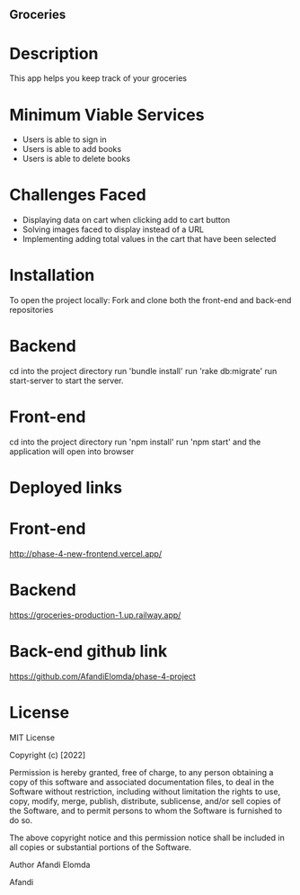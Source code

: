 ## Groceries
# Description
This app helps you keep track of your groceries

# Minimum Viable Services
* Users is able to sign in
* Users is able to add books
* Users is able to delete books

# Challenges Faced
 * Displaying data on cart when clicking add to cart button 
 * Solving images faced to display instead of a URL
 * Implementing adding total values in the cart that have been selected

# Installation
To open the project locally: Fork and clone both the front-end and back-end repositories

# Backend
cd into the project directory run 'bundle install' run 'rake db:migrate' run start-server to start the server.

# Front-end
cd into the project directory run 'npm install' run 'npm start' and the application will open into browser

# Deployed links
# Front-end
http://phase-4-new-frontend.vercel.app/

# Backend
https://groceries-production-1.up.railway.app/

# Back-end github link
https://github.com/AfandiElomda/phase-4-project
# License

MIT License

Copyright (c) [2022]

Permission is hereby granted, free of charge, to any person obtaining a copy of this software and associated documentation files, to deal in the Software without restriction, including without limitation the rights to use, copy, modify, merge, publish, distribute, sublicense, and/or sell copies of the Software, and to permit persons to whom the Software is furnished to do so.

The above copyright notice and this permission notice shall be included in all copies or substantial portions of the Software.

Author Afandi Elomda



Afandi
